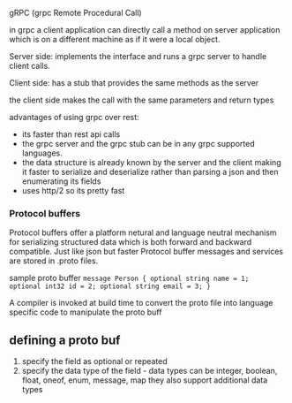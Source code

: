 gRPC (grpc Remote Procedural Call)

in grpc a client application can directly call a method on server application which is on a different machine as if it were a local object. 

Server side:
  implements the interface and runs a grpc server to handle client calls. 

Client side:
  has a stub that provides the same methods as the server

the client side makes the call with the same parameters and return types


advantages of using grpc over rest:
  - its faster than rest api calls
  - the grpc server and the grpc stub can be in any grpc supported languages. 
  - the data structure is already known by the server and the client making it faster to serialize and deserialize rather than parsing a json and then enumerating its fields
  - uses http/2 so its pretty fast

### Protocol buffers
  Protocol buffers offer a platform netural and language neutral mechanism for serializing structured data which is both forward and backward compatible. Just like json but faster
  Protocol buffer messages and services are stored in .proto files.

  sample proto buffer
  <code>message Person {
    optional string name = 1;
    optional int32 id = 2;
    optional string email = 3;
  }</code>

  A compiler is invoked at build time to convert the proto file into language specific code to manipulate the proto buff

## defining a proto buf
  1. specify the field as optional or repeated
  2. specify the data type of the field
    - data types can be integer, boolean, float, oneof, enum, message, map
    they also support additional data types

